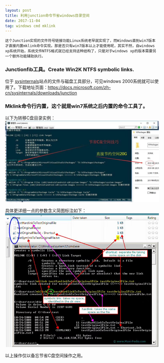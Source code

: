 ```yaml
---
layout: post
title: 利用junction命令节省windows目录空间
date: 2017-11-04
tag: windows cmd mklink
---
```

    
    这个Junction实现的文件符号链接功能Linux系统老早就实现了，而Windows直到win7版本才直接内置mklink命令实现。那是否只有win7版本以上才能使用呢，其实不然，自windows xp系统开始，系统文件NTFS格式就已经支持这种结构了，只是对于windows xp的版本需要另一个额外功能辅助执行。

###  Junctionfib工具。Create Win2K NTFS symbolic links.
位于 [sysinternals](https://docs.microsoft.com/zh-cn/sysinternals/downloads/file-and-disk-utilities)站点的文件与磁盘工具部分，可见windows 2000系统就可以使用了。下载地址页面：https://docs.microsoft.com/zh-cn/sysinternals/downloads/junction

###  Mklink命令行内置，这个就是win7系统之后内置的命令工具了。
以下为转移C盘目录实例：
![MKLINK实例](https://github.com/ridgew/ridgew.github.io/blob/master/images/MKLINK_Smaple.JPG?raw=true)

   具体更详细一点的参数含义简图标注如下：
![MKLINK参数](https://github.com/ridgew/ridgew.github.io/blob/master/images/MKLINK_Params.JPG?raw=true)

   以上操作仅以备忘节省C盘空间操作之用。
